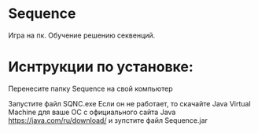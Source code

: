 # Sequence
Игра на пк. Обучение решению секвенций.
# Иснтрукции по установке:
Перенесите папку Sequence на свой компьютер

Запустите файл SQNC.exe
Если он не работает, то скачайте Java Virtual Machine для ваше ОС с официального сайта Java
https://java.com/ru/download/
и зупстите файл Sequence.jar
